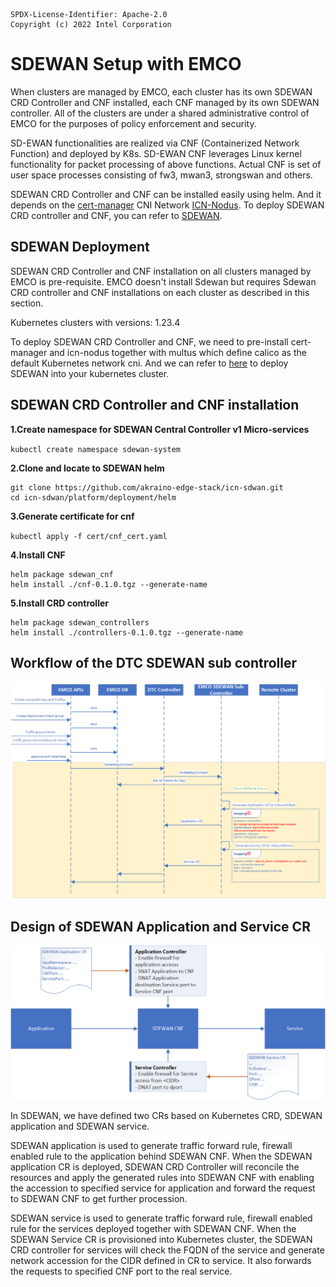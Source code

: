 ```
SPDX-License-Identifier: Apache-2.0
Copyright (c) 2022 Intel Corporation
```
# SDEWAN Setup with EMCO

When clusters are managed by EMCO, each cluster has its own SDEWAN CRD Controller and CNF installed, each CNF managed by its own SDEWAN controller. All of the clusters are under a shared administrative control of EMCO for the purposes of policy enforcement and security.

SD-EWAN functionalities are realized via CNF (Containerized Network Function) and deployed by K8s. SD-EWAN CNF leverages Linux kernel functionality for packet processing of above functions. Actual CNF is set of user space processes consisting of fw3, mwan3, strongswan and others.

SDEWAN CRD Controller and CNF can be installed easily using helm. And it depends on the [cert-manager](https://github.com/jetstack/cert-manager/releases/download/v1.8.2/cert-manager.yaml) CNI Network [ICN-Nodus](https://github.com/akraino-edge-stack/icn-nodus/blob/master/doc/how-to-use.md#testing-with-cni-proxy). To deploy SDEWAN CRD controller and CNF, you can refer to [SDEWAN](https://github.com/akraino-edge-stack/icn-sdwan).


## SDEWAN Deployment

SDEWAN CRD Controller and CNF installation on all clusters managed by EMCO is pre-requisite. EMCO doesn't install Sdewan but requires Sdewan CRD controller and CNF installations on each cluster as described in this section.

Kubernetes clusters with versions: 1.23.4

To deploy SDEWAN CRD Controller and CNF, we need to pre-install cert-manager and icn-nodus together with multus which define calico as the default Kubernetes network cni. And we can refer to [here](https://github.com/akraino-edge-stack/icn-sdwan/tree/master/platform/deployment) to deploy SDEWAN into your kubernetes cluster.

## SDEWAN CRD Controller and CNF installation

**1.Create namespace for SDEWAN Central Controller v1 Micro-services**

`kubectl create namespace sdewan-system`

**2.Clone and locate to SDEWAN helm**

```shell
git clone https://github.com/akraino-edge-stack/icn-sdwan.git
cd icn-sdwan/platform/deployment/helm
```

**3.Generate certificate for cnf**

`kubectl apply -f cert/cnf_cert.yaml`

**4.Install CNF**

```shell
helm package sdewan_cnf
helm install ./cnf-0.1.0.tgz --generate-name
```

**5.Install CRD controller**

```shell
helm package sdewan_controllers
helm install ./controllers-0.1.0.tgz --generate-name
```

## Workflow of the DTC SDEWAN sub controller

![Workflow](images/emco-sdewan-workflow.png)

## Design of SDEWAN Application and Service CR

![sdewan-app-svc](images/sdewan-app-svc.png)

In SDEWAN, we have defined two CRs based on Kubernetes CRD, SDEWAN application and SDEWAN service. 

SDEWAN application is used to generate traffic forward rule, firewall enabled rule to the application behind SDEWAN CNF. When the SDEWAN application CR is deployed, SDEWAN CRD Controller will reconcile the resources and apply the generated rules into SDEWAN CNF with enabling the accession to specified service for application and forward the request to SDEWAN CNF to get further procession.

SDEWAN service is used to generate traffic forward rule, firewall enabled rule for the services deployed together with SDEWAN CNF. When the SDEWAN Service CR is provisioned into Kubernetes cluster, the SDEWAN CRD controller for services will check the FQDN of the service and generate network accession for the CIDR defined in CR to service. It also forwards the requests to specified CNF port to the real service.